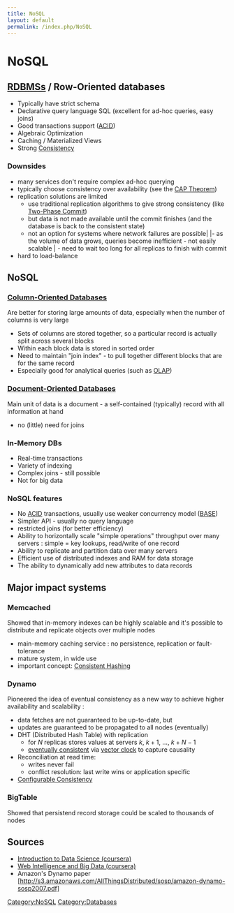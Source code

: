 ```yaml
---
title: NoSQL
layout: default
permalink: /index.php/NoSQL
---
```


# NoSQL

## [RDBMSs](Relational_Databases) / Row-Oriented databases
- Typically have strict schema
- Declarative query language SQL (excellent for ad-hoc queries, easy joins)
- Good transactions support ([ACID](ACID))
- Algebraic Optimization
- Caching / Materialized Views 
- Strong [ Consistency](Consistency_(databases))

### Downsides
- many services don't require complex ad-hoc querying
- typically choose consistency over availability (see the [CAP Theorem](CAP_Theorem))
- replication solutions are limited
  - use traditional replication algorithms to give strong consistency (like [Two-Phase Commit](Two-Phase_Commit))
  - but data is not made available until the commit finishes (and the database is back to the consistent state)
  - not an option for systems where network failures are possible|   |- as the volume of data grows, queries become inefficient - not easily scalable |  - need to wait too long for all replicas to finish with commit
- hard to load-balance

## NoSQL
### [Column-Oriented Databases](Column-Oriented_Databases)
Are better for storing large amounts of data, especially when the number of columns is very large

- Sets of columns are stored together, so a particular record is actually split across several blocks
- Within each block data is stored in sorted order
- Need to maintain "join index" - to pull together different blocks that are for the same record
- Especially good for analytical queries (such as [OLAP](OLAP))

### [Document-Oriented Databases](Document-Oriented_Databases)
Main unit of data is a document - a self-contained (typically) record with all information at hand
- no (little) need for joins

### In-Memory DBs
- Real-time transactions
- Variety of indexing
- Complex joins - still possible 
- Not for big data

### NoSQL features
- No [ACID](ACID) transactions, usually use weaker concurrency model ([BASE](BASE))
- Simpler API - usually no query language
- restricted joins (for better efficiency)
- Ability to horizontally scale "simple operations" throughput over many servers 
: simple = key lookups, read/write of one record
- Ability to replicate and partition data over many servers 
- Efficient use of distributed indexes and RAM for data storage 
- The ability to dynamically add new attributes to data records 


## Major impact systems
### Memcached
Showed that in-memory indexes can be highly scalable and it's possible to distribute and replicate objects over multiple nodes

- main-memory caching service 
: no persistence, replication or fault-tolerance 
- mature system, in wide use
- important concept: [Consistent Hashing](Consistent_Hashing)

### Dynamo
Pioneered the idea of eventual consistency as a new way to achieve higher availability and scalability :
- data fetches are not guaranteed to be up-to-date, but
- updates are guaranteed to be propagated to all nodes (eventually)
- DHT (Distributed Hash Table) with replication 
  - for $N$ replicas stores values at servers $k$, $k + 1$, ..., $k + N - 1$ 
  - [eventually consistent](Eventual_Consistency) via [vector clock](Vector_Clock) to capture causality
- Reconciliation at read time:
  - writes never fail
  - conflict resolution: last write wins or application specific
- [Configurable Consistency](Eventual_Consistency#Configurable_Consistency)


### BigTable
Showed that persistend record storage could be scaled to thousands of nodes 



## Sources
- [Introduction to Data Science (coursera)](Introduction_to_Data_Science_(coursera))
- [Web Intelligence and Big Data (coursera)](Web_Intelligence_and_Big_Data_(coursera))
- Amazon's Dynamo paper [http://s3.amazonaws.com/AllThingsDistributed/sosp/amazon-dynamo-sosp2007.pdf]



[Category:NoSQL](Category_NoSQL)
[Category:Databases](Category_Databases)
